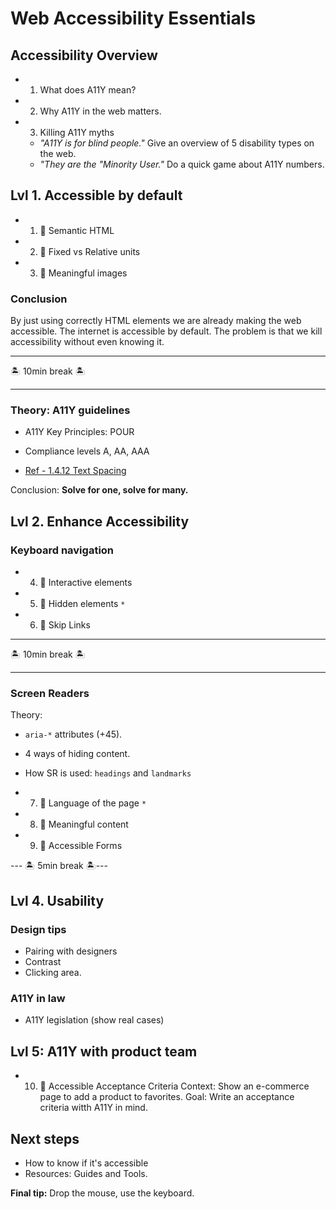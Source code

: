 # Web Accessibility Essentials

## Accessibility Overview

- 1. What does A11Y mean?
- 2. Why A11Y in the web matters.
- 3. Killing A11Y myths
  - _"A11Y is for blind people."_
    Give an overview of 5 disability types on the web.
  - _"They are the "Minority User."_
    Do a quick game about A11Y numbers.

## Lvl 1. Accessible by default

- 1. 🎯 Semantic HTML
- 2. 🎯 Fixed vs Relative units
- 3. 🎯 Meaningful images

### Conclusion

By just using correctly HTML elements we are already making the web accessible.
The internet is accessible by default. The problem is that we kill accessibility without even knowing it.

---

🏝 10min break 🏝

---

### Theory: A11Y guidelines

- A11Y Key Principles: POUR
- Compliance levels A, AA, AAA

- [Ref - 1.4.12 Text Spacing](https://www.w3.org/WAI/standards-guidelines/wcag/new-in-21/)

Conclusion: **Solve for one, solve for many.**

## Lvl 2. Enhance Accessibility

### Keyboard navigation

- 4. 🎯 Interactive elements
- 5. 🎯 Hidden elements `*`
- 6. 🎯 Skip Links

---

🏝 10min break 🏝

---

### Screen Readers

Theory:

- `aria-*` attributes (+45).
- 4 ways of hiding content.
- How SR is used: `headings` and `landmarks`

- 7. 🎯 Language of the page `*`
- 8. 🎯 Meaningful content
- 9. 🎯 Accessible Forms

--- 🏝 5min break 🏝---

## Lvl 4. Usability

### Design tips

- Pairing with designers
- Contrast
- Clicking area.

### A11Y in law

- A11Y legislation (show real cases)

## Lvl 5: A11Y with product team

- 10. 🎯 Accessible Acceptance Criteria
      Context: Show an e-commerce page to add a product to favorites.
      Goal: Write an acceptance criteria witth A11Y in mind.

## Next steps

- How to know if it's accessible
- Resources: Guides and Tools.

**Final tip:** Drop the mouse, use the keyboard.

